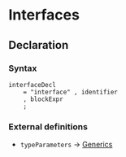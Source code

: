 # Interfaces

## Declaration
### Syntax
```ebnf
interfaceDecl
    = "interface" , identifier
    , blockExpr
    ;
```

### External definitions
* `typeParameters` -> [Generics](generics.md)